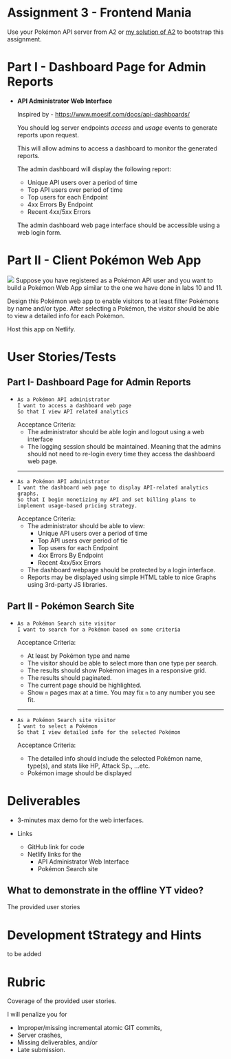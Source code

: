 # Assignment 3 - Frontend Mania
Use your Pokémon API server from A2 or [my solution of A2](https://github.com/nabil828/comp4537repo/tree/main/Assignments/A2/Solution) to bootstrap this assignment.
# Part I - Dashboard Page for Admin Reports 
  - **API Administrator Web Interface**
    
    Inspired by - https://www.moesif.com/docs/api-dashboards/
    
    
    You should log server endpoints *access* and *usage* events to generate reports upon request. 

    This will allow admins to access a dashboard to monitor the generated reports.

    The admin dashboard will display the following report:
    - Unique API users over a period of time
    - Top API users over period of time
    - Top users for each Endpoint
    - 4xx Errors By Endpoint
    - Recent 4xx/5xx Errors

    The admin dashboard web page interface should be accessible using a web login form.


# Part II - Client Pokémon Web App

![](https://cdn.discordapp.com/attachments/1016585518840041503/1044716711540174879/image.png)
Suppose you have registered as a Pokémon API user and you want to build a Pokémon Web App similar to the one we have done in labs 10 and 11.

Design this Pokémon web app to enable visitors to at least filter Pokémons by name and/or type. After selecting a Pokémon, the visitor should be able to view a detailed info for each Pokémon.

Host this app on Netlify.


# User Stories/Tests
## Part I- Dashboard Page for Admin Reports 
-
  ```
  As a Pokémon API administrator
  I want to access a dashboard web page 
  So that I view API related analytics 
  ```
  Acceptance Criteria:
  - The administrator should be able login and logout using a web interface
  - The logging session should be maintained. Meaning that the admins should not need to re-login every time they access the dashboard web page.
  ---
- 
  ```
  As a Pokémon API administrator
  I want the dashboard web page to display API-related analytics graphs. 
  So that I begin monetizing my API and set billing plans to implement usage-based pricing strategy. 
  ```
  Acceptance Criteria:
  - The administrator should be able to view:
    - Unique API users over a period of time
    - Top API users over period of tie
    - Top users for each Endpoint
    - 4xx Errors By Endpoint
    - Recent 4xx/5xx Errors
  - The dashboard webpage should be protected by a login interface.
  - Reports may be displayed using simple HTML table to nice Graphs using 3rd-party JS libraries. 

##  Part II - Pokémon Search Site

- 
  ```
  As a Pokémon Search site visitor
  I want to search for a Pokémon based on some criteria
  ```

  Acceptance Criteria:
  - At least by Pokémon type and name
  - The visitor should be able to select more than one type per search.
  - The results should show Pokémon images in a responsive grid.
  - The results should paginated. 
  - The current page should be highlighted.
  - Show `n` pages max at a time. You may fix `n` to any number you see fit.
  ---
- 
  ```
  As a Pokémon Search site visitor
  I want to select a Pokémon
  So that I view detailed info for the selected Pokémon
  ```
  Acceptance Criteria:
  - The detailed info should include the selected Pokémon name, type(s), and stats like HP, Attack Sp., ...etc.
  - Pokémon image should be displayed


# Deliverables
- 3-minutes max demo for the web interfaces.

- Links
  - GitHub link for code
  - Netlify links for the
    - API Administrator Web Interface
    - Pokémon Search site 

## What to demonstrate in the offline YT video?
The provided user stories
  

# Development tStrategy and Hints
to be added

# Rubric
Coverage of the provided user stories.

I will penalize you for 
- Improper/missing incremental atomic GIT commits, 
- Server crashes,
- Missing deliverables, and/or 
- Late submission.

